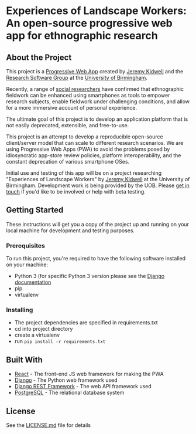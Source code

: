 # Experiences of Landscape Workers: An open-source progressive web app for ethnographic research


## About the Project

This project is a [Progressive Web App](https://developer.mozilla.org/en-US/docs/Web/Progressive_web_apps) created by [Jeremy Kidwell](https://www.birmingham.ac.uk/staff/profiles/tr/kidwell-jeremy.aspx) and the [Research Software Group](https://intranet.birmingham.ac.uk/it/teams/infrastructure/research/bear/rsg/research-software-group.aspx) at the [University of Birmingham](https://intranet.birmingham.ac.uk/index.aspx).

Recently, a range of [social researchers](https://anthrosource.onlinelibrary.wiley.com/doi/pdf/10.1111/aman.12999) have confirmed that ethnographic fieldwork can be enhanced using smartphones as tools to empower research subjects, enable fieldwork under challenging conditions, and allow for a more immersive account of personal experience.

The ultimate goal of this project is to develop an application platform that is not easily deprecated, extensible, and free-to-use.

This project is an attempt to develop a reproducible open-source client/server model that can scale to different research scenarios. We are using Progressive Web Apps (PWA) to avoid the problems posed by idiosyncratic app-store review policies, platform interoperability, and the constant deprecation of various smartphone OSes.

Initial use and testing of this app will be on a project researching "Experiences of Landscape Workers" by [Jeremy Kidwell](https//jeremykidwell.info) at the University of Birmingham. Development work is being provided by the UOB. Please [get in touch](mailto:j.kidwell@bham.ac.uk) if you'd like to be involved or help with beta testing.


## Getting Started

These instructions will get you a copy of the project up and running on your local machine for development and testing purposes.

### Prerequisites

To run this project, you're required to have the following software installed on your machine:

* Python 3 (for specific Python 3 version please see the [Django documentation](https://www.djangoproject.com/)
* pip
* virtualenv

### Installing

* The project dependencies are specified in requirements.txt
* cd into project directory 
* create a virtualenv
* run `pip install -r requirements.txt`


## Built With

* [React](https://reactjs.org/) - The front-end JS web framework for making the PWA
* [Django](https://www.djangoproject.com/) - The Python web framework used
* [Django REST Framework](https://www.django-rest-framework.org/) - The web API framework used
* [PostgreSQL](https://www.postgresql.org/) - The relational database system


## License

See the [LICENSE.md](LICENSE.md) file for details
